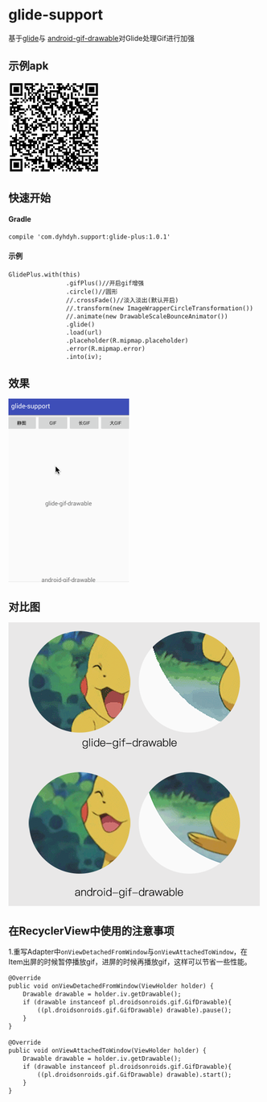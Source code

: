 # glide-support
基于[glide](https://github.com/bumptech/glide)与
[android-gif-drawable](https://github.com/koral--/android-gif-drawable)对Glide处理Gif进行加强

## __示例apk__
![](screenshot/example-download.png)

## __快速开始__
####  Gradle
```
compile 'com.dyhdyh.support:glide-plus:1.0.1'
```

#### 示例
```
GlidePlus.with(this)
                .gifPlus()//开启gif增强
                .circle()//圆形
                //.crossFade()//淡入淡出(默认开启)
                //.transform(new ImageWrapperCircleTransformation())
                //.animate(new DrawableScaleBounceAnimator())
                .glide()
                .load(url)
                .placeholder(R.mipmap.placeholder)
                .error(R.mipmap.error)
                .into(iv);
```

## __效果__
![](screenshot/screenshot.gif)

## __对比图__
![](screenshot/example-compared-small.png)

## __在RecyclerView中使用的注意事项__
1.重写Adapter中`onViewDetachedFromWindow`与`onViewAttachedToWindow`，在Item出屏的时候暂停播放gif，进屏的时候再播放gif，这样可以节省一些性能。  

```
@Override
public void onViewDetachedFromWindow(ViewHolder holder) {
    Drawable drawable = holder.iv.getDrawable();
    if (drawable instanceof pl.droidsonroids.gif.GifDrawable){
        ((pl.droidsonroids.gif.GifDrawable) drawable).pause();
    }
}

@Override
public void onViewAttachedToWindow(ViewHolder holder) {
    Drawable drawable = holder.iv.getDrawable();
    if (drawable instanceof pl.droidsonroids.gif.GifDrawable){
        ((pl.droidsonroids.gif.GifDrawable) drawable).start();
    }
}
```



